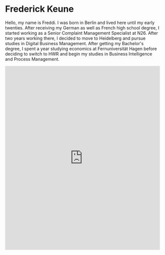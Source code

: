 # Frederick Keune

Hello, my name is Freddi. I was born in Berlin and lived here until my early twenties. After receiving my German as well as French high school degree, I started working as a Senior Complaint Management Specialist at N26. After two years working there, I decided to move to Heidelberg and pursue studies in Digital Business Management. After getting my Bachelor's degree, I spent a year studying economics at Fernuniversität Hagen before deciding to switch to HWR and begin my studies in Business Intelligence and Process Management.
<iframe
  src="https://frederickkeune.github.io/BIPM2025/academic_journey_map.html"
  width="100%"
  height="600"
  style="border:none;">
</iframe>
